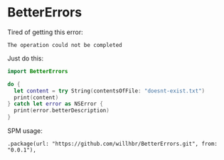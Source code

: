 # BetterErrors

Tired of getting this error:

```
The operation could not be completed
```

Just do this:

```swift
import BetterErrors

do {
  let content = try String(contentsOfFile: "doesnt-exist.txt")
  print(content)
} catch let error as NSError {
  print(error.betterDescription)
}
```

SPM usage:

```
.package(url: "https://github.com/willhbr/BetterErrors.git", from: "0.0.1"),
```
